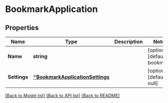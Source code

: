 # BookmarkApplication

## Properties
Name | Type | Description | Notes
------------ | ------------- | ------------- | -------------
**Name** | **string** |  | [optional] [default to bookmark]
**Settings** | [***BookmarkApplicationSettings**](BookmarkApplicationSettings.md) |  | [optional] [default to null]

[[Back to Model list]](../README.md#documentation-for-models) [[Back to API list]](../README.md#documentation-for-api-endpoints) [[Back to README]](../README.md)

